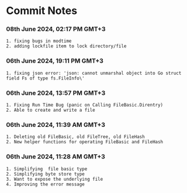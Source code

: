 # Commit Notes

### 08th June 2024, 02:17 PM GMT+3
    1. fixing bugs in modtime
    2. adding lockfile item to lock directory/file

### 06th June 2024, 19:11 PM GMT+3
    1. fixing json error: 'json: cannot unmarshal object into Go struct field Fs of type fs.FileInfo\'

### 06th June 2024, 13:57 PM GMT+3
    
    1. Fixing Run Time Bug (panic on Calling FileBasic.Direntry)
    2. Able to create and write a file

### 06th June 2024, 11:39 AM GMT+3
    
    1. Deleting old FileBasic, old FileTree, old FileHash
    2. New helper functions for operating FileBasic and FileHash

### 06th June 2024, 11:28 AM GMT+3

    1. Simplifying  file basic type
    2. Simplifying byte store type
    3. Want to expose the underlying file
    4. Improving the error message